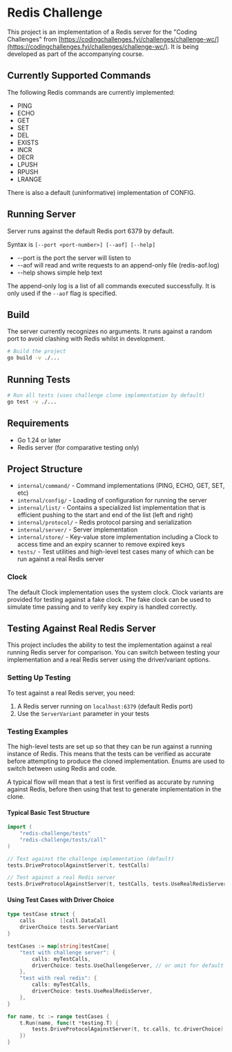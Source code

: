 # Redis Challenge

This project is an implementation of a Redis server for the "Coding Challenges"
from [https://codingchallenges.fyi/challenges/challenge-wc/](https://codingchallenges.fyi/challenges/challenge-wc/).
It is being developed as part of the accompanying course.

## Currently Supported Commands

The following Redis commands are currently implemented:

* PING
* ECHO
* GET
* SET
* DEL
* EXISTS
* INCR
* DECR
* LPUSH
* RPUSH
* LRANGE

There is also a default (uninformative) implementation of CONFIG.

## Running Server

Server runs against the default Redis port 6379 by default.

Syntax is `[--port <port-number>] [--aof] [--help]`

* --port <port-number> is the port the server will listen to
* --aof will read and write requests to an append-only file (redis-aof.log)
* --help shows simple help text

The append-only log is a list of all commands executed successfully.
It is only used if the `--aof` flag is specified.

## Build

The server currently recognizes no arguments.  It runs against a random port to
avoid clashing with Redis whilst in development.

```bash
# Build the project
go build -v ./...
```

## Running Tests

```bash
# Run all tests (uses challenge clone implementation by default)
go test -v ./...
```

## Requirements

- Go 1.24 or later
- Redis server (for comparative testing only)

## Project Structure

- `internal/command/` - Command implementations (PING, ECHO, GET, SET, etc)
- `internal/config/` - Loading of configuration for running the server
- `internal/list/` - Contains a specialized list implementation that is efficient pushing to the start and end of the
  list (left and right)
- `internal/protocol/` - Redis protocol parsing and serialization
- `internal/server/` - Server implementation
- `internal/store/` - Key-value store implementation including a Clock to access time and an expiry scanner to remove
  expired keys
- `tests/` - Test utilities and high-level test cases many of which can be run against a real Redis server

### Clock

The default Clock implementation uses the system clock. Clock variants are provided
for testing against a fake clock. The fake clock can be used to simulate time passing
and to verify key expiry is handled correctly.

## Testing Against Real Redis Server

This project includes the ability to test the implementation against a real running Redis server for comparison.
You can switch between testing your implementation and a real Redis server using the driver/variant options.

### Setting Up Testing

To test against a real Redis server, you need:

1. A Redis server running on `localhost:6379` (default Redis port)
2. Use the `ServerVariant` parameter in your tests

### Testing Examples

The high-level tests are set up so that they can be run against a running instance of Redis.
This means that the tests can be verified as accurate before attempting to produce the
cloned implementation.  Enums are used to switch between using Redis and code.

A typical flow will mean that a test is first verified as accurate by running against Redis, before
then using that test to generate implementation in the clone.

#### Typical Basic Test Structure

```go
import (
    "redis-challenge/tests"
    "redis-challenge/tests/call"
)

// Test against the challenge implementation (default)
tests.DriveProtocolAgainstServer(t, testCalls)

// Test against a real Redis server
tests.DriveProtocolAgainstServer(t, testCalls, tests.UseRealRedisServer)
```

#### Using Test Cases with Driver Choice

```go
type testCase struct {
    calls        []call.DataCall
    driverChoice tests.ServerVariant
}

testCases := map[string]testCase{
    "test with challenge server": {
        calls: myTestCalls,
        driverChoice: tests.UseChallengeServer, // or omit for default
    },
    "test with real redis": {
        calls: myTestCalls,
        driverChoice: tests.UseRealRedisServer,
    },
}

for name, tc := range testCases {
    t.Run(name, func(t *testing.T) {
        tests.DriveProtocolAgainstServer(t, tc.calls, tc.driverChoice)
    })
}
```
